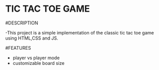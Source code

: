 # TIC TAC TOE GAME

#DESCRIPTION

-This project is a simple implementation of the classic tic tac toe game using HTML,CSS and JS.

#FEATURES

- player vs player mode
- customizable board size
